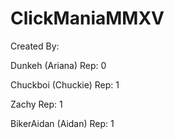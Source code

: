 
# ClickManiaMMXV

Created By: 

Dunkeh (Ariana)
Rep: 0

Chuckboi (Chuckie)
Rep: 1

Zachy
Rep: 1

BikerAidan (Aidan)
Rep: 1
